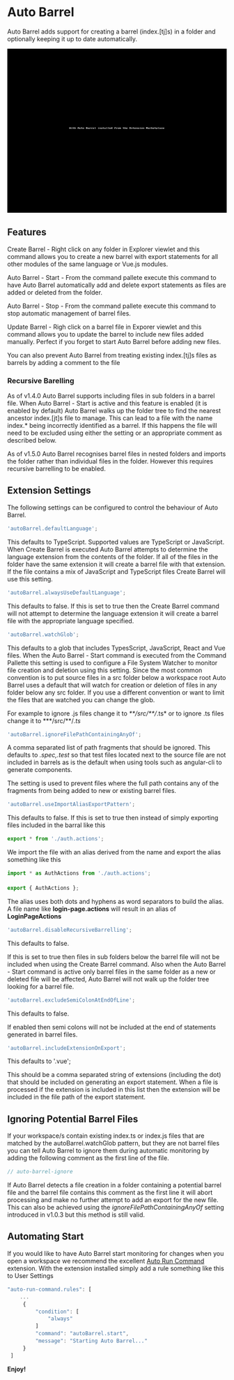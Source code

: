 # Auto Barrel

Auto Barrel adds support for creating a barrel (index.[tj]s) in a folder and optionally keeping it up to date automatically.

![install and work](images/auto-barrel.gif)

## Features

Create Barrel - Right click on any folder in Explorer viewlet and this command allows you to create a new barrel with export statements for all other modules of the same language or Vue.js modules.

Auto Barrel - Start - From the command pallete execute this command to have Auto Barrel automatically add and delete export statements as files are added or deleted from the folder.

Auto Barrel - Stop - From the command pallete execute this command to stop automatic management of barrel files.

Update Barrel - Righ click on a barrel file in Exporer viewlet and this command allows you to update the barrel to include new files added manually. Perfect if you forget to start Auto Barrel before adding new files.

You can also prevent Auto Barrel from treating existing index.[tj]s files as barrels by adding a comment to the file

### Recursive Barelling

As of v1.4.0 Auto Barrel supports including files in sub folders in a barrel file. When Auto Barrel - Start is active and this feature is enabled (it is enabled by default) Auto Barrel walks up the folder tree to find the nearest ancestor index.[jt]s file to manage. This can lead to a file with the name index.\* being incorrectly identified as a barrel. If this happens the file will need to be excluded using either the setting or an appropriate comment as described below.

As of v1.5.0 Auto Barrel recognises barrel files in nested folders and imports the folder rather than individual files in the folder. However this requires recursive barrelling to be enabled.

## Extension Settings

The following settings can be configured to control the behaviour of Auto Barrel.

```javascript
'autoBarrel.defaultLanguage';
```

This defaults to TypeScript. Supported values are TypeScript or JavaScript. When Create Barrel is executed Auto Barrel attempts to determine the language extension from the contents of the folder. If all of the files in the folder have the same extension it will create a barrel file with that extension. If the file contains a mix of JavaScript and TypeScript files Create Barrel will use this setting.

```javascript
'autoBarrel.alwaysUseDefaultLanguage';
```

This defaults to false. If this is set to true then the Create Barrel command will not attempt to determine the language extension it will create a barrel file with the appropriate language specified.

```javascript
'autoBarrel.watchGlob';
```

This defaults to a glob that includes TypesScript, JavaScript, React and Vue files. When the Auto Barrel - Start command is executed from the Command Pallette this setting is used to configure a File System Watcher to monitor file creation and deletion using this setting. Since the most common convention is to put source files in a src folder below a workspace root Auto Barrel uses a default that will watch for creation or deletion of files in any folder below any src folder. If you use a different convention or want to limit the files that are watched you can change the glob.

For example to ignore .js files change it to _\*\*\/src\/\*\*\/_.ts* or to ignore .ts files change it to *\*\*\/src\/\*\*\/_.ts_

```javascript
'autoBarrel.ignoreFilePathContainingAnyOf';
```

A comma separated list of path fragments that should be ignored. This defaults to _.spec,.test_ so that test files located next to the source file are not included in barrels as is the default when using tools such as angular-cli to generate components.

The setting is used to prevent files where the full path contains any of the fragments from being added to new or existing barrel files.

```javascript
'autoBarrel.useImportAliasExportPattern';
```

This defaults to false. If this is set to true then instead of simply exporting files included in the barral like this

```javascript
export * from './auth.actions';
```

We import the file with an alias derived from the name and export the alias something like this

```javascript
import * as AuthActions from './auth.actions';

export { AuthActions };
```

The alias uses both dots and hyphens as word separators to build the alias. A file name like **login-page.actions** will result in an alias of **LoginPageActions**

```javascript
'autoBarrel.disableRecursiveBarrelling';
```

This defaults to false.

If this is set to true then files in sub folders below the barrel file will not be included when using the Create Barrel command. Also when the Auto Barrel - Start command is active only barrel files in the same folder as a new or deleted file will be affected, Auto Barrel will not walk up the folder tree looking for a barrel file.

```javascript
'autoBarrel.excludeSemiColonAtEndOfLine';
```

This defaults to false.

If enabled then semi colons will not be included at the end of statements generated in barrel files.

```javascript
'autoBarrel.includeExtensionOnExport';
```

This defaults to '.vue';

This should be a comma separated string of extensions (including the dot) that should be included on generating an export statement. When a file is processed if the extension is included in this list then the extension will be included in the file path of the export statement.

## Ignoring Potential Barrel Files

If your workspace/s contain existing index.ts or index.js files that are matched by the autoBarrel.watchGlob pattern, but they are not barrel files you can tell Auto Barrel to ignore them during automatic monitoring by adding the following comment as the first line of the file.

```javascript
// auto-barrel-ignore
```

If Auto Barrel detects a file creation in a folder containing a potential barrel file and the barrel file contains this comment as the first line it will abort processing and make no further attempt to add an export for the new file. This can also be achieved using the _ignoreFilePathContainingAnyOf_ setting introduced in v1.0.3 but this method is still valid.

## Automating Start

If you would like to have Auto Barrel start monitoring for changes when you open a workspace we recommend the excellent [Auto Run Command](https://marketplace.visualstudio.com/items?itemName=gabrielgrinberg.auto-run-command#overview) extension. With the extension installed simply add a rule something like this to User Settings

```javascript
"auto-run-command.rules": [
    ...
     {
         "condition": [
             "always"
         ]
         "command": "autoBarrel.start",
         "message": "Starting Auto Barrel..."
     }
 ]
```

**Enjoy!**
